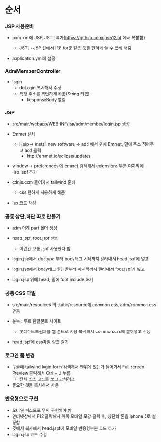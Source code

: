 # 순서

### JSP 사용준비

* pom.xml에 JSP, JSTL 추가(https://github.com/jhs512/at 에서 복붙함)
  * JSTL : JSP 안에서 if문 for문 같은 것들 편하게 쓸 수 있게 해줌

* application.yml에 설정

### AdmMemberController

* login
  * doLogin 복사해서 수정
  * 특정 주소를 리턴하게 바꿈(String 타입)
    * ResponseBody 없앰

### JSP

* src/main/webapp/WEB-INF/jsp/adm/member/login.jsp 생성
* Emmet 설치
  * Help -> install new software -> add 에서 위에 Emmet, 밑에 주소 적어주고 add 클릭
    * http://emmet.io/eclipse/updates
* window -> preferences 에 emmet 검색해서 extensions 부분 마지막에 ,jsp,jspf 추가
* cdnjs.com 들어가서 tailwind 준비
  * css 편하게 사용하게 해줌

* jsp 코드 작성

### 공통 상단,하단 따로 만들기

* adm 아래 part 폴더 생성
* head.jspf, foot.jspf 생성
  * 이런건 보통 jspf 사용한다 함

* login.jsp에서 doctype 부터 body태그 시작까지 잘라내서 head.jspf에 넣고
* login.jsp에서 body태그 닫는곧부터 마지막까지 잘라내서 foot.jspf에 넣고

* login.jsp 위에 head, 밑에 foot include 하기

### 공통 CSS 파일

* src/main/resources 의 static/resource에 common.css, adm/common.css 만듬

* 눈누 : 무료 한글폰트 사이트
  * 롯데마트드림체를 웹 폰트로 사용 복사해서 common.css에 붙혀넣고 수정
* head.jspf에 css파일 링크 걸기

### 로그인 폼 변경

* 구글에 tailwind login form 검색해서 맨위에 있는거 들어가서 Full screen Preview 클릭해서 Ctrl + U 누름
  * 전체 소스 코드를 보고 고치려고
* 필요한 것들 복사해서 사용

### 반응형으로 구현

* 모바일 퍼스트로 먼저 구현해야 함
* 인터넷창에서 F12 클릭해서 위쪽 모바일 모양 클릭 후, 상단의 폰을 iphone 5로 설정함
* 깃에서 복사해서 head.jspf에 모바일 반응형부분 코드 추가
* login.jsp 코드 수정